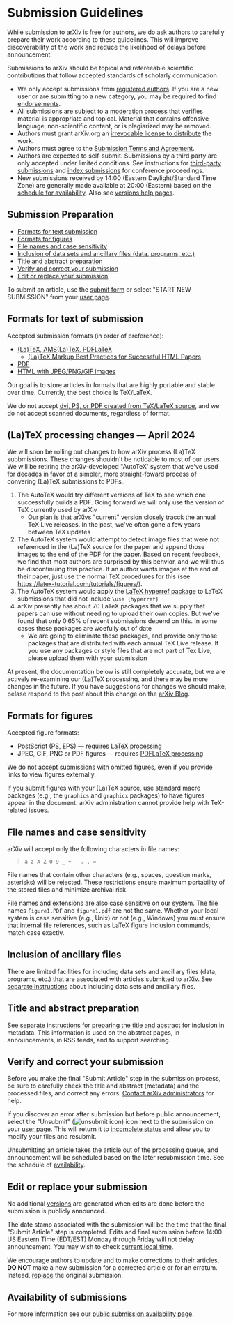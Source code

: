 # Submission Guidelines

<span id="guidelines"></span>

While submission to arXiv is free for authors, we do ask authors to carefully prepare their work according to these guidelines. This will improve discoverability of the work and reduce the likelihood of delays before announcement.

Submissions to arXiv should be topical and refereeable scientific contributions that follow accepted standards of scholarly communication.

-   We only accept submissions from [registered authors](../registerhelp.md). If you are a new user or are submitting to a new category, you may be required to find [endorsements](../endorsement.md).
-   All submissions are subject to a [moderation process](../moderation/index.md) that verifies material is appropriate and topical. Material that contains offensive language, non-scientific content, or is plagiarized may be removed.  
-   Authors must grant arXiv.org an [irrevocable license to distribute](../license/index.md) the work.
-   Authors must agree to the [Submission Terms and Agreement](../policies/submission_agreement.md).
-   Authors are expected to self-submit. Submissions by a third party are only accepted under limited conditions. See instructions for [third-party submissions](../third_party_submission.md) and [index submissions](../submit_index.md) for conference proceedings.
-   New submissions received by 14:00 (Eastern Daylight/Standard Time Zone) are generally made available at 20:00 (Eastern) based on the [schedule for availability](../availability.md). Also see [versions help pages](../versions.md).


## Submission Preparation

-   [Formats for text submission](#text)
-   [Formats for figures](#figures)
-   [File names and case sensitivity](#files)
-   [Inclusion of data sets and ancillary files (data, programs,
    etc.)](#datasets)
-   [Title and abstract preparation](#prep)
-   [Verify and correct your submission](#correct)
-   [Edit or replace your submission](#replace)


To submit an article, use the [submit form](http://arxiv.org/submit)
    or select "START NEW SUBMISSION" from your [user
    page](http://arxiv.org/user).

<span id="text"></span>

## Formats for text of submission


Accepted submission formats
(in order of preference):

-   [(La)TeX, AMS(La)TeX, PDFLaTeX](../submit_tex.md)
    - [(La)TeX Markup Best Practices for Successful HTML Papers](../submit_latex_best_practices.md)
-   [PDF](../submit_pdf.md)
-   [HTML with JPEG/PNG/GIF images](../submit_index.md)

Our goal is to store articles in formats that are highly portable and
stable over time. Currently, the best choice is TeX/LaTeX.

We do not accept [dvi, PS, or PDF created
from TeX/LaTeX source](../faq/whytex.md), and we
do not accept scanned documents, regardless of format.


## (La)TeX processing changes &mdash; April 2024

We will soon be rolling out changes to how arXiv process (La)TeX subbmissions. These changes shouldn't be noticable to most of our users. We will be retiring the arXiv-developed "AutoTeX' system that we've used for decades in favor of a simpler, more straight-foward process of convering (La)TeX submissions to PDFs..

 1. The AutoTeX would try different versions of TeX to see which one successfully builds a PDF. Going forward we will only use the version of TeX currently used by arXiv
     - Our plan is that arXivs "current" version closely tracck the annual TeX Live releases. In the past, we've often gone a few years between TeX updates
 1. The AutoTeX system would attempt to detect image files that were not referenced in the (La)TeX source for the paper and append those images to the end of the PDF for the paper. Based on recent feedback, we find that most authors are surprised by this behvior, and we will thus be discontinuing this practice. If an author wants images at the end of their paper, just use the normal TeX procedures for this (see https://latex-tutorial.com/tutorials/figures/).
1. The AutoTeX system would apply the [LaTeX hyperref package](https://ctan.org/pkg/hyperref) to LaTeX submissions that did not include `\use {hyperref}`
1. arXiv presently has about 70 LaTeX packages that we supply that papers can use without needing to upload their own copies. But we've found that only 0.65% of recent submissions depend on this. In some cases these packages are woefully out of date
   - We are going to eliminate these packages, and provide only those packages that are distributed with each annual TeX Live release. If you use any packages or style files that are not part of Tex Live, please upload them with your submission
 
At present, the documentation below is still completely accurate, but we are actively re-examining our (La)TeX processing, and there may be more changes in the future. If you have suggestions for changes we should make, pelase respond to the post about this change on the [arXiv Blog](https://blog.arxiv.org/).

<span id="figures"></span>

## Formats for figures

Accepted figure formats:

-   PostScript (PS, EPS) &mdash; requires [LaTeX processing](../submit_tex.md#latex)
-   JPEG, GIF, PNG or PDF figures &mdash; requires [PDFLaTeX processing](../submit_tex.md#pdflatex)

We do not accept submissions with omitted figures, even if you provide links to view figures externally.

If you submit figures with your (La)TeX source, use standard macro
packages (e.g., the `graphics` and `graphicx` packages) to have
figures appear in the document. arXiv administration
cannot provide help with TeX-related issues.

<span id="files"></span>

## File names and case sensitivity

arXiv will accept only the following characters in file names:

> `a-z A-Z 0-9 _ + - . , = `

File names that contain other characters (e.g., spaces, question marks,
asterisks) will be rejected. These restrictions ensure maximum portability of the stored
files and minimize archival risk.

File names and extensions are also case sensitive on our system. The
file names `Figure1.PDF` and `figure1.pdf` are not the same. Whether
your local system is case sensitive (e.g., Unix) or not (e.g., Windows)
you must ensure that internal file references, such as LaTeX figure
inclusion commands, match case exactly.

<span id="datasets"></span>

## Inclusion of ancillary files

There are limited facilities for including data sets and ancillary files
(data, programs, etc.) that are associated with articles submitted to
arXiv. See [separate instructions](../ancillary_files.md) about including data sets
and ancillary files.

<span id="prep"></span>

## Title and abstract preparation

See [separate instructions for preparing the title and abstract](../prep.md) for inclusion in metadata. This information is used on the
abstract pages, in announcements, in RSS feeds, and to support
searching.

<span id="correct"></span>

## Verify and correct your submission

Before you make the final "Submit Article" step in the submission
process, be sure to carefully check the title and abstract (metadata)
and the processed files, and correct any errors. [Contact arXiv
administrators](../contact.md) for help.

If you discover an error after submission but before public announcement,
select the "Unsubmit" (![unsubmit icon](../../assets/unsubmit.png)) icon
next to the submission on your [user page](http://arxiv.org/user). This will
return it to [incomplete status](../submit_status.md#incomplete) and allow you to
modify your files and resubmit.

Unsubmitting an article takes the article out of the processing queue, and announcement will be scheduled based on the later resubmission time. See the schedule of [availability](../availability.md).

<span id="replace"></span>

## Edit or replace your submission

No additional [versions](../versions.md) are generated when edits are done before the submission is publicly announced.

The date stamp associated with the submission will
be the time that the final "Submit Article" step is completed. Edits and
final submission before 14:00 US Eastern Time (EDT/EST) Monday through
Friday will not delay announcement. You may wish to check [current local
time](http://arXiv.org/localtime).

We encourage authors to update and to make corrections to their
articles. **DO NOT** make a new submission for a corrected article or
for an erratum. Instead, [replace](../replace.md) the original submission.

<span id="availability"></span>

## Availability of submissions

For more information see our [public submission availability page](../availability.md).
